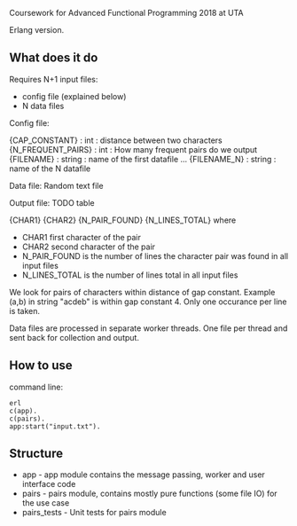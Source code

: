 Coursework for Advanced Functional Programming 2018 at UTA

Erlang version.

## What does it do
Requires N+1 input files:
* config file (explained below)
* N data files

Config file:

{CAP_CONSTANT} : int : distance between two characters
{N_FREQUENT_PAIRS} : int : How many frequent pairs do we output
{FILENAME} : string : name of the first datafile
...
{FILENAME_N} : string : name of the N datafile

Data file:
Random text file

Output file: TODO table

{CHAR1} {CHAR2} {N_PAIR_FOUND} {N_LINES_TOTAL}
where
* CHAR1 first character of the pair
* CHAR2 second character of the pair
* N_PAIR_FOUND is the number of lines the character pair was found in all input files
* N_LINES_TOTAL is the number of lines total in all input files

We look for pairs of characters within distance of gap constant. Example (a,b) in string "acdeb" is within gap constant 4.
Only one occurance per line is taken.

Data files are processed in separate worker threads. One file per thread and sent back for collection and output.

## How to use
command line:
```
erl
c(app).
c(pairs).
app:start("input.txt").
```

## Structure
* app - app module contains the message passing, worker and user interface code
* pairs - pairs module, contains mostly pure functions (some file IO) for the use case
* pairs_tests - Unit tests for pairs module
